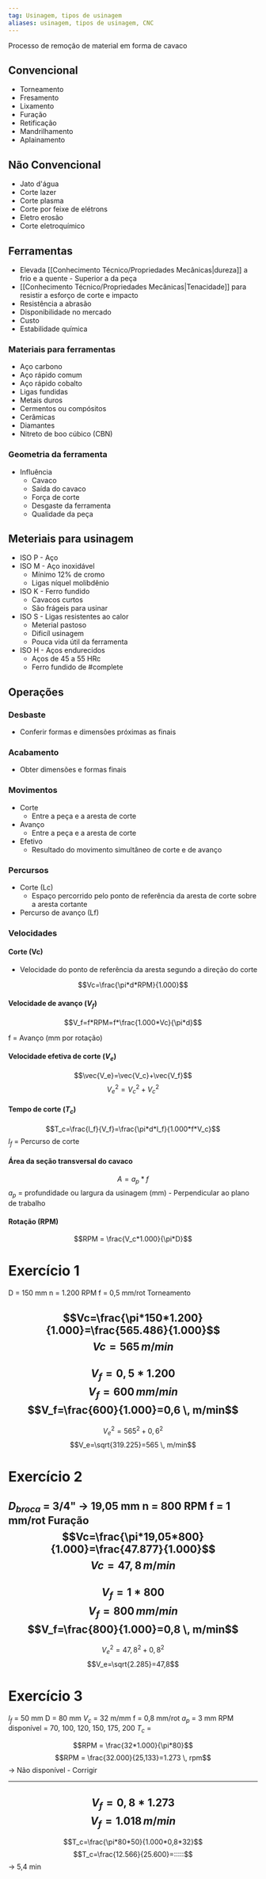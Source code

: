 ```yaml
---
tag: Usinagem, tipos de usinagem
aliases: usinagem, tipos de usinagem, CNC
---
```


Processo de remoção de material em forma de cavaco

## Convencional
 - Torneamento
 - Fresamento
 - Lixamento
 - Furação
 - Retificação
 - Mandrilhamento
 - Aplainamento

## Não Convencional
 - Jato d'água
 - Corte lazer
 - Corte plasma
 - Corte por feixe de elétrons
 - Eletro erosão
 - Corte eletroquímico

## Ferramentas
- Elevada [[Conhecimento Técnico/Propriedades Mecânicas|dureza]] a frio e a quente - Superior a da peça
- [[Conhecimento Técnico/Propriedades Mecânicas|Tenacidade]] para resistir a esforço de corte e impacto
- Resistência a abrasão
- Disponibilidade no mercado
- Custo
- Estabilidade química

### Materiais para ferramentas
- Aço carbono
- Aço rápido comum
- Aço rápido cobalto
- Ligas fundidas
- Metais duros
- Cermentos ou compósitos
- Cerâmicas
- Diamantes
- Nitreto de boo cúbico (CBN)

### Geometria da ferramenta
- Influência
	- Cavaco
	- Saída do cavaco
	- Força de corte
	- Desgaste da ferramenta
	- Qualidade da peça 
	
## Meteriais para usinagem
- ISO P - Aço
- ISO M - Aço inoxidável
	- Mínimo 12% de cromo
	- Ligas níquel molibdênio
- ISO K - Ferro fundido
	- Cavacos curtos
	- São frágeis para usinar
- ISO S - Ligas resistentes ao calor
	- Meterial pastoso
	- Dificíl usinagem
	- Pouca vida útil da ferramenta
- ISO H - Aços endurecidos
	- Aços de 45 a 55 HRc
	- Ferro fundido de #complete  
	
## Operações
### Desbaste
  - Conferir formas e dimensões próximas as finais

### Acabamento
  - Obter dimensões e formas finais

### Movimentos
- Corte
	- Entre a peça e a aresta de corte
- Avanço
	- Entre a peça e a aresta de corte
- Efetivo
	- Resultado do movimento simultâneo de corte e de avanço

### Percursos
- Corte (Lc)
	- Espaço percorrido pelo ponto de referência da aresta de corte sobre a aresta cortante
- Percurso de avanço (Lf)

### Velocidades
#### Corte (Vc)
 -  Velocidade do ponto de referência da aresta segundo a direção do corte

$$Vc=\frac{\pi*d*RPM}{1.000}$$

#### Velocidade de avanço ($V_f$)
$$V_f=f*RPM=f*\frac{1.000*Vc}{\pi*d}$$

f = Avanço (mm por rotação)

#### Velocidade efetiva de corte ($V_e$)
$$\vec{V_e}=\vec{V_c}+\vec{V_f}$$
$$V_e^2=V_c^2+V_c^2$$

#### Tempo de corte ($T_c$)
$$T_c=\frac{l_f}{V_f}=\frac{\pi*d*l_f}{1.000*f*V_c}$$
$l_f$ = Percurso de corte

#### Área da seção transversal do cavaco
$$A=a_p*f$$
$a_p$ = profundidade ou largura da usinagem (mm)
	- Perpendicular ao plano de trabalho

#### Rotação (RPM)
$$RPM = \frac{V_c*1.000}{\pi*D}$$

# Exercício 1
D = 150 mm
n = 1.200 RPM
f = 0,5 mm/rot
Torneamento

$$Vc=\frac{\pi*150*1.200}{1.000}=\frac{565.486}{1.000}$$
$$Vc=565 \, m/min$$
---
$$V_f=0,5*1.200$$
$$V_f=600 \, mm/min$$
$$V_f=\frac{600}{1.000}=0,6 \, m/min$$
---
$$V_e^2=565^2+0,6^2$$
$$V_e=\sqrt{319.225}=565 \, m/min$$

# Exercício 2
$D_{broca}$ = 3/4" -> 19,05 mm
n = 800 RPM
f = 1 mm/rot
Furação
$$Vc=\frac{\pi*19,05*800}{1.000}=\frac{47.877}{1.000}$$
$$Vc=47,8 \, m/min$$
---
$$V_f=1*800$$
$$V_f=800 \, mm/min$$
$$V_f=\frac{800}{1.000}=0,8 \, m/min$$
---
$$V_e^2=47,8^2+0,8^2$$
$$V_e=\sqrt{2.285}=47,8$$

# Exercício 3
$l_f$ = 50 mm
D = 80 mm
$V_c$ = 32 m/mm
f = 0,8 mm/rot
$a_p$ = 3 mm
RPM disponível = 70, 100, 120, 150, 175, 200
$T_c$ = 

$$RPM = \frac{32*1.000}{\pi*80}$$
$$RPM = \frac{32.000}{25,133}=1.273 \, rpm$$
-> Não disponível - Corrigir 

---
$$V_f=0,8*1.273$$
$$V_f=1.018 \, m/min$$
---
$$T_c=\frac{\pi*80*50}{1.000*0,8*32}$$
$$T_c=\frac{12.566}{25.600}=:::::$$
-> 5,4 min

